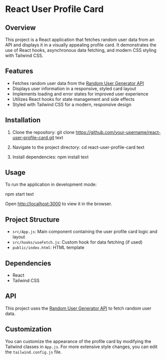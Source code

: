 # React User Profile Card

## Overview

This project is a React application that fetches random user data from an API and displays it in a visually appealing profile card. It demonstrates the use of React hooks, asynchronous data fetching, and modern CSS styling with Tailwind CSS.

## Features

- Fetches random user data from the [Random User Generator API](https://randomuser.me/)
- Displays user information in a responsive, styled card layout
- Implements loading and error states for improved user experience
- Utilizes React hooks for state management and side effects
- Styled with Tailwind CSS for a modern, responsive design

## Installation

1. Clone the repository:
git clone https://github.com/your-username/react-user-profile-card.git
text

2. Navigate to the project directory:
cd react-user-profile-card
text

3. Install dependencies:
npm install
text

## Usage

To run the application in development mode:

npm start
text

Open [http://localhost:3000](http://localhost:3000) to view it in the browser.

## Project Structure

- `src/App.js`: Main component containing the user profile card logic and layout
- `src/hooks/useFetch.js`: Custom hook for data fetching (if used)
- `public/index.html`: HTML template

## Dependencies

- React
- Tailwind CSS

## API

This project uses the [Random User Generator API](https://randomuser.me/api/) to fetch random user data.

## Customization

You can customize the appearance of the profile card by modifying the Tailwind classes in `App.js`. For more extensive style changes, you can edit the `tailwind.config.js` file.
